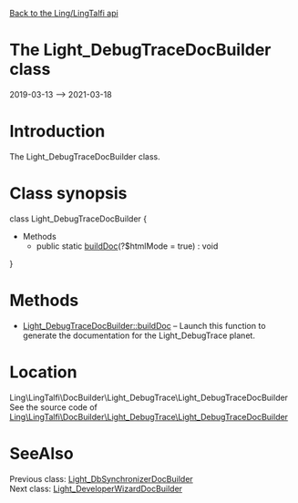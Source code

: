 [Back to the Ling/LingTalfi api](https://github.com/lingtalfi/LingTalfi/blob/master/doc/api/Ling/LingTalfi.md)



The Light_DebugTraceDocBuilder class
================
2019-03-13 --> 2021-03-18






Introduction
============

The Light_DebugTraceDocBuilder class.



Class synopsis
==============


class <span class="pl-k">Light_DebugTraceDocBuilder</span>  {

- Methods
    - public static [buildDoc](https://github.com/lingtalfi/LingTalfi/blob/master/doc/api/Ling/LingTalfi/DocBuilder/Light_DebugTrace/Light_DebugTraceDocBuilder/buildDoc.md)(?$htmlMode = true) : void

}






Methods
==============

- [Light_DebugTraceDocBuilder::buildDoc](https://github.com/lingtalfi/LingTalfi/blob/master/doc/api/Ling/LingTalfi/DocBuilder/Light_DebugTrace/Light_DebugTraceDocBuilder/buildDoc.md) &ndash; Launch this function to generate the documentation for the Light_DebugTrace planet.





Location
=============
Ling\LingTalfi\DocBuilder\Light_DebugTrace\Light_DebugTraceDocBuilder<br>
See the source code of [Ling\LingTalfi\DocBuilder\Light_DebugTrace\Light_DebugTraceDocBuilder](https://github.com/lingtalfi/LingTalfi/blob/master/DocBuilder/Light_DebugTrace/Light_DebugTraceDocBuilder.php)



SeeAlso
==============
Previous class: [Light_DbSynchronizerDocBuilder](https://github.com/lingtalfi/LingTalfi/blob/master/doc/api/Ling/LingTalfi/DocBuilder/Light_DbSynchronizer/Light_DbSynchronizerDocBuilder.md)<br>Next class: [Light_DeveloperWizardDocBuilder](https://github.com/lingtalfi/LingTalfi/blob/master/doc/api/Ling/LingTalfi/DocBuilder/Light_DeveloperWizard/Light_DeveloperWizardDocBuilder.md)<br>
